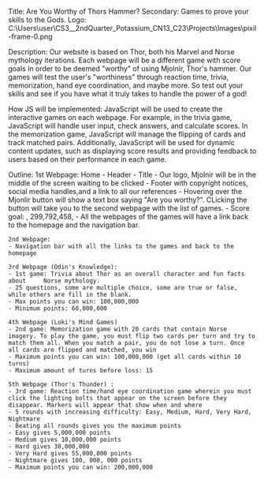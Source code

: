 Title: Are You Worthy of Thors Hammer?
Secondary: Games to prove your skills to the Gods. 
Logo: C:\Users\user\CS3__2ndQuarter_Potassium_CN13_C23\Projects\Images\pixil-frame-0.png

Description: Our website is based on Thor, both his Marvel and Norse mythology iterations. Each webpage will be a different game with score goals in order to be deemed "worthy" of using Mjolnir, Thor's hammer. Our games will test the user's "worthiness" through reaction time, trivia, memorization, hand eye coordination, and maybe more. So test out your skills and see if you have what it truly takes to handle the power of a god!

How JS will be implemented: JavaScript will be used to create the interactive games on each webpage. For example, in the trivia game, JavaScript will handle user input, check answers, and calculate scores. In the memorization game, JavaScript will manage the flipping of cards and track matched pairs. Additionally, JavaScript will be used for dynamic content updates, such as displaying score results and providing feedback to users based on their performance in each game.

Outline:
 1st Webpage: Home
    - Header
    - Title 
    - Our logo, Mjolnir will be in the middle of the screen waiting to be clicked
    - Footer with copyright notices, social media handles,and a link to all our references
    - Hovering over the Mjonlir button will show a text box saying "Are you worthy?". CLicking the button will take you to the second webpage with the list of games. 
    - Score goal: , 299,792,458, 
    - All the webpages of the games will have a link back to the homepage and the navigation bar.

    2nd Webpage: 
    - Navigation bar with all the links to the games and back to the homepage

    3rd Webpage (Odin's Knowledge): 
    - 1st game: Trivia about Thor as an overall character and fun facts about     Norse mythology.
    - 25 questions, some are multiple choice, some are true or false, while others are fill in the blank.
    - Max points you can win: 100,000,000
    - Minimum points: 60,000,000

    4th Webpage (Loki's Mind Games)
    - 2nd game: Memorization game with 20 cards that contain Norse imagery. To play the game, you must flip two cards per turn and try to match them all. When you match a pair, you do not lose a turn. Once all cards are flipped and matched, you win
    - Maximum points you can win: 100,000,000 (get all cards within 10 turns)
    - Maximum amount of turns before loss: 15

    5th Webpage (Thor's Thunder) : 
    - 3rd game: Reaction time/hand eye coordination game wherein you must click the lighting bolts that appear on the screen before they disappear. Markers will appear that show when and where
    - 5 rounds with increasing difficulty: Easy, Medium, Hard, Very Hard, Nightmare
    - Beating all rounds gives you the maximum points
    - Easy gives 5,000,000 points
    - Medium gives 10,000,000 points
    - Hard gives 30,000,000 
    - Very Hard gives 55,000,000 points
    - Nightmare gives 100, 000, 000 points 
    - Maximum points you can win: 200,000,000

